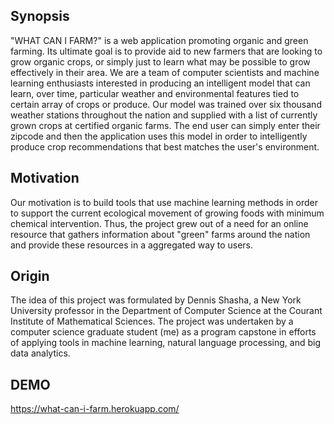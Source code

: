 ## Synopsis

"WHAT CAN I FARM?" is a web application promoting organic and green farming. Its ultimate goal is to provide aid to new farmers that are looking to grow organic crops, or simply just to learn what may be possible to grow effectively in their area. We are a team of computer scientists and machine learning enthusiasts interested in producing an intelligent model that can learn, over time, particular weather and environmental features tied to certain array of crops or produce. Our model was trained over six thousand weather stations throughout the nation and supplied with a list of currently grown crops at certified organic farms. The end user can simply enter their zipcode and then the application uses this model in order to intelligently produce crop recommendations that best matches the user's environment.

## Motivation


Our motivation is to build tools that use machine learning methods in order to support the current ecological movement of growing foods with minimum chemical intervention. Thus, the project grew out of a need for an online resource that gathers information about "green" farms around the nation and provide these resources in a aggregated way to users.

## Origin

The idea of this project was formulated by Dennis Shasha, a New York University professor in the Department of Computer Science at the Courant Institute of Mathematical Sciences. The project was undertaken by a computer science graduate student (me) as a program capstone in efforts of applying tools in machine learning, natural language processing, and big data analytics.

## DEMO

https://what-can-i-farm.herokuapp.com/
